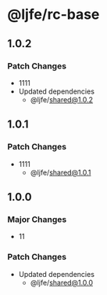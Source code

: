 # @ljfe/rc-base

## 1.0.2

### Patch Changes

- 1111
- Updated dependencies
  - @ljfe/shared@1.0.2

## 1.0.1

### Patch Changes

- 1111
  - @ljfe/shared@1.0.1

## 1.0.0

### Major Changes

- 11

### Patch Changes

- Updated dependencies
  - @ljfe/shared@1.0.0
